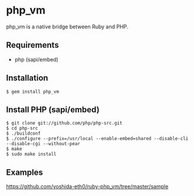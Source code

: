 php_vm
======================
php_vm is a native bridge between Ruby and PHP.


Requirements
------
* php (sapi/embed)


Installation
------
	$ gem install php_vm


Install PHP (sapi/embed)
------
	$ git clone git://github.com/php/php-src.git
	$ cd php-src
	$ ./buildconf
	$ ./configure --prefix=/usr/local --enable-embed=shared --disable-cli --disable-cgi --without-pear
	$ make
	$ sudo make install


Examples
------
https://github.com/yoshida-eth0/ruby-php_vm/tree/master/sample

